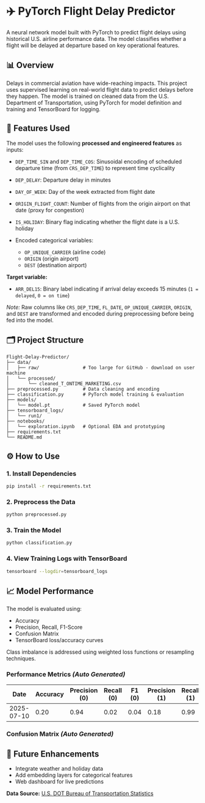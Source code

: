 # ✈️ PyTorch Flight Delay Predictor

A neural network model built with PyTorch to predict flight delays using historical U.S. airline performance data. The model classifies whether a flight will be delayed at departure based on key operational features.

## 📊 Overview

Delays in commercial aviation have wide-reaching impacts. This project uses supervised learning on real-world flight data to predict delays before they happen. The model is trained on cleaned data from the U.S. Department of Transportation, using PyTorch for model definition and training and TensorBoard for logging.

## 🧠 Features Used

The model uses the following **processed and engineered features** as inputs:

* `DEP_TIME_SIN` and `DEP_TIME_COS`: Sinusoidal encoding of scheduled departure time (from `CRS_DEP_TIME`) to represent time cyclicality
* `DEP_DELAY`: Departure delay in minutes
* `DAY_OF_WEEK`: Day of the week extracted from flight date
* `ORIGIN_FLIGHT_COUNT`: Number of flights from the origin airport on that date (proxy for congestion)
* `IS_HOLIDAY`: Binary flag indicating whether the flight date is a U.S. holiday
* Encoded categorical variables:

  * `OP_UNIQUE_CARRIER` (airline code)
  * `ORIGIN` (origin airport)
  * `DEST` (destination airport)

**Target variable:**

* `ARR_DEL15`: Binary label indicating if arrival delay exceeds 15 minutes (`1 = delayed`, `0 = on time`)

*Note:* Raw columns like `CRS_DEP_TIME`, `FL_DATE`, `OP_UNIQUE_CARRIER`, `ORIGIN`, and `DEST` are transformed and encoded during preprocessing before being fed into the model.

## 🗂️ Project Structure
```text
Flight-Delay-Predictor/
├── data/
│   ├── raw/                # Too large for GitHub - download on user machine
│   └── processed/
│       └── cleaned_T_ONTIME_MARKETING.csv
├── preprocessed.py         # Data cleaning and encoding
├── classification.py       # PyTorch model training & evaluation
├── models/
│   └── model.pt            # Saved PyTorch model
├── tensorboard_logs/
│   └── run1/
├── notebooks/
│   └── exploration.ipynb   # Optional EDA and prototyping
├── requirements.txt
└── README.md
```

## ⚙️ How to Use

### 1. Install Dependencies

```bash
pip install -r requirements.txt
```

### 2. Preprocess the Data

```bash
python preprocessed.py
```

### 3. Train the Model

```bash
python classification.py
```

### 4. View Training Logs with TensorBoard

```bash
tensorboard --logdir=tensorboard_logs
```

## 📈 Model Performance

The model is evaluated using:

* Accuracy
* Precision, Recall, F1-Score
* Confusion Matrix
* TensorBoard loss/accuracy curves

Class imbalance is addressed using weighted loss functions or resampling techniques.

###  Performance Metrics *(Auto Generated)*

| Date | Accuracy | Precision (0) | Recall (0) | F1 (0) | Precision (1) | Recall (1) | F1 (1) | ROC AUC |
|------|----------|----------------|------------|--------|----------------|------------|--------|---------|
| 2025-07-10 | 0.20 | 0.94 | 0.02 | 0.04 | 0.18 | 0.99 | 0.31 | 0.664 |

### Confusion Matrix *(Auto Generated)*


## 🚀 Future Enhancements

* Integrate weather and holiday data
* Add embedding layers for categorical features
* Web dashboard for live predictions

**Data Source:**
[U.S. DOT Bureau of Transportation Statistics](https://www.transtats.bts.gov/)
